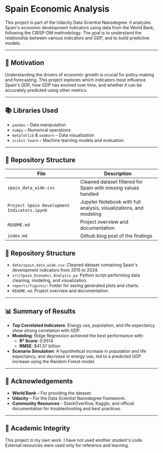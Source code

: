 # Spain Economic Analysis

This project is part of the Udacity Data Scientist Nanodegree. It analyzes Spain's economic development indicators using data from the World Bank, following the CRISP-DM methodology. The goal is to understand the relationship between various indicators and GDP, and to build predictive models.

---

## 📌 Motivation

Understanding the drivers of economic growth is crucial for policy-making and forecasting. This project explores which indicators most influence Spain's GDP, how GDP has evolved over time, and whether it can be accurately predicted using other metrics.

---

## 📚 Libraries Used

- `pandas` – Data manipulation
- `numpy` – Numerical operations
- `matplotlib` & `seaborn` – Data visualization
- `scikit-learn` – Machine learning models and evaluation
---

## 📁 Repository Structure

| File | Description |
|------|-------------|
| `spain_data_wide.csv` | Cleaned dataset filtered for Spain with missing values handled |
| `Project Spain Development Indicators.ipynb` | Jupyter Notebook with full analysis, visualizations, and modeling |
| `README.md` | Project overview and documentation |
| `index.md` | Github blog post of the findings |

## 📁 Repository Structure
- `data/spain_data_wide.csv`: Cleaned dataset containing Spain's development indicators from 2015 to 2024.
- `src/Spain_Economic_Analysis.py`: Python script performing data cleaning, modeling, and visualization.
- `reports/figures/`: Folder for saving generated plots and charts.
- `README.md`: Project overview and documentation.

---

## 📊 Summary of Results

- **Top Correlated Indicators**: Energy use, population, and life expectancy show strong correlation with GDP.
- **Modeling**: Ridge Regression achieved the best performance with:
  - **R² Score**: 0.9514
  - **RMSE**: \$41.57 billion
- **Scenario Simulation**: A hypothetical increase in population and life expectancy, and decrease in energy use, led to a predicted GDP increase using the Random Forest model.

---

## 🙏 Acknowledgements

- **World Bank** – For providing the dataset.
- **Udacity** – For the Data Scientist Nanodegree framework.
- **Community Resources** – StackOverflow, Kaggle, and official documentation for troubleshooting and best practices.

---

## 🚫 Academic Integrity

This project is my own work. I have not used another student's code. External resources were used only for reference and learning.

